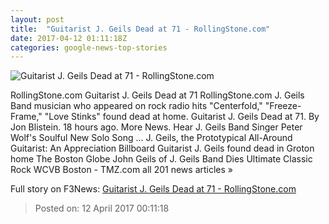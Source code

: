 ```yaml
---
layout: post
title:  "Guitarist J. Geils Dead at 71 - RollingStone.com"
date: 2017-04-12 01:11:18Z
categories: google-news-top-stories
---
```


![Guitarist J. Geils Dead at 71 - RollingStone.com](http://img.wennermedia.com/social/gettyimages-90422319-7d61f690-4702-418b-92b4-e7c6f7163db0.jpg)

RollingStone.com Guitarist J. Geils Dead at 71 RollingStone.com J. Geils Band musician who appeared on rock radio hits "Centerfold," "Freeze-Frame," "Love Stinks" found dead at home. Guitarist J. Geils Dead at 71. By Jon Blistein. 18 hours ago. More News. Hear J. Geils Band Singer Peter Wolf's Soulful New Solo Song ... J. Geils, the Prototypical All-Around Guitarist: An Appreciation Billboard Guitarist J. Geils found dead in Groton home The Boston Globe John Geils of J. Geils Band Dies Ultimate Classic Rock WCVB Boston - TMZ.com all 201 news articles »


Full story on F3News: [Guitarist J. Geils Dead at 71 - RollingStone.com](http://www.f3nws.com/n/QkxzgE)

> Posted on: 12 April 2017 00:11:18
